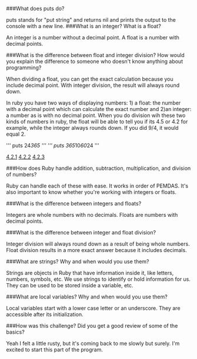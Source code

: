 ###What does puts do?

puts stands for "put string" and returns nil and prints the output to the console with a new line.
###What is an integer? What is a float?

An integer is a number without a decimal point. A float is a number with decimal points.

###What is the difference between float and integer division? How would you explain the difference to someone who doesn't know anything about programming?

When dividing a float, you can get the exact calculation because you include decimal point. With integer division, the result will always round down.

In ruby you have two ways of displaying numbers: 1) a float: the number with a decimal point which can calculate the exact number and 2)an integer: a number as is with no decimal point. When you do division wih these two kinds of numbers in ruby, the float will be able to tell you if its 4.5 or 4.2 for example, while the integer always rounds down. If you did 9/4, it would equal 2.

'''
puts 24*365
'''
'''
puts 365*10*60*24
'''

[4.2.1](https://github.com/d-lange/phase-0/blob/master/week-4/defining-variables.rb)
[4.2.2](https://github.com/d-lange/phase-0/blob/master/week-4/simple-string.rb)
[4.2.3](https://github.com/d-lange/phase-0/blob/master/week-4/basic-math.rb)

###How does Ruby handle addition, subtraction, multiplication, and division of numbers?

Ruby can handle each of these with ease. It works in order of PEMDAS. It's also important to know whether you're working with integers or floats.

###What is the difference between integers and floats?

Integers are whole numbers with no decimals. Floats are numbers with decimal points.

###What is the difference between integer and float division?

Integer division will always round down as a result of being whole numbers. Float division results in a more exact answer because it includes decimals.

###What are strings? Why and when would you use them?

Strings are objects in Ruby that have information inside it, like letters, numbers, symbols, etc. We use strings to identify or hold information for us. They can be used to be stored inside a variable, etc.

###What are local variables? Why and when would you use them?

Local variables start with a lower case letter or an underscore. They are accessible after its initialization.

###How was this challenge? Did you get a good review of some of the basics?

Yeah I felt a little rusty, but it's coming back to me slowly but surely. I'm excited to start this part of the program.